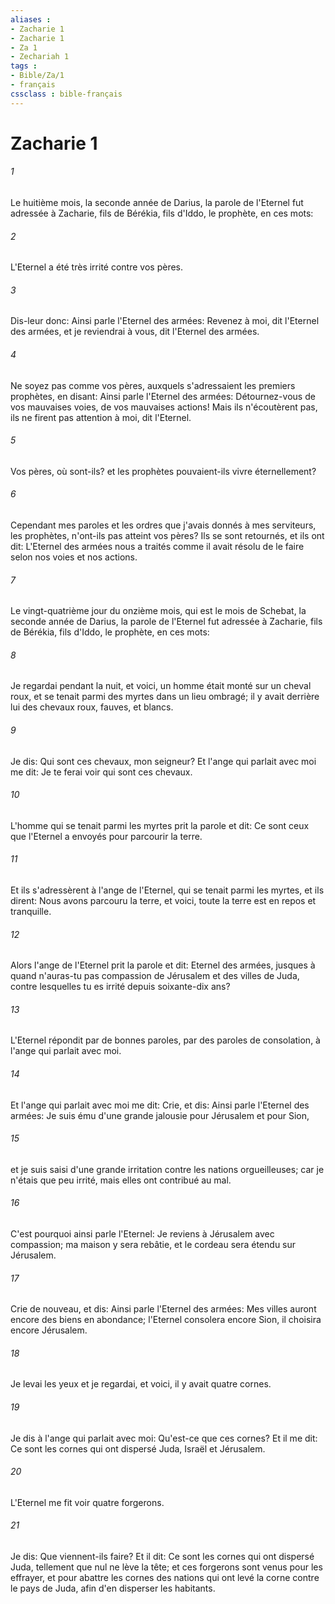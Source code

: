 ```yaml
---
aliases : 
- Zacharie 1
- Zacharie 1
- Za 1
- Zechariah 1
tags : 
- Bible/Za/1
- français
cssclass : bible-français
---
```


# Zacharie 1

###### 1
Le huitième mois, la seconde année de Darius, la parole de l'Eternel fut adressée à Zacharie, fils de Bérékia, fils d'Iddo, le prophète, en ces mots:
###### 2
L'Eternel a été très irrité contre vos pères.
###### 3
Dis-leur donc: Ainsi parle l'Eternel des armées: Revenez à moi, dit l'Eternel des armées, et je reviendrai à vous, dit l'Eternel des armées.
###### 4
Ne soyez pas comme vos pères, auxquels s'adressaient les premiers prophètes, en disant: Ainsi parle l'Eternel des armées: Détournez-vous de vos mauvaises voies, de vos mauvaises actions! Mais ils n'écoutèrent pas, ils ne firent pas attention à moi, dit l'Eternel.
###### 5
Vos pères, où sont-ils? et les prophètes pouvaient-ils vivre éternellement?
###### 6
Cependant mes paroles et les ordres que j'avais donnés à mes serviteurs, les prophètes, n'ont-ils pas atteint vos pères? Ils se sont retournés, et ils ont dit: L'Eternel des armées nous a traités comme il avait résolu de le faire selon nos voies et nos actions.
###### 7
Le vingt-quatrième jour du onzième mois, qui est le mois de Schebat, la seconde année de Darius, la parole de l'Eternel fut adressée à Zacharie, fils de Bérékia, fils d'Iddo, le prophète, en ces mots:
###### 8
Je regardai pendant la nuit, et voici, un homme était monté sur un cheval roux, et se tenait parmi des myrtes dans un lieu ombragé; il y avait derrière lui des chevaux roux, fauves, et blancs.
###### 9
Je dis: Qui sont ces chevaux, mon seigneur? Et l'ange qui parlait avec moi me dit: Je te ferai voir qui sont ces chevaux.
###### 10
L'homme qui se tenait parmi les myrtes prit la parole et dit: Ce sont ceux que l'Eternel a envoyés pour parcourir la terre.
###### 11
Et ils s'adressèrent à l'ange de l'Eternel, qui se tenait parmi les myrtes, et ils dirent: Nous avons parcouru la terre, et voici, toute la terre est en repos et tranquille.
###### 12
Alors l'ange de l'Eternel prit la parole et dit: Eternel des armées, jusques à quand n'auras-tu pas compassion de Jérusalem et des villes de Juda, contre lesquelles tu es irrité depuis soixante-dix ans?
###### 13
L'Eternel répondit par de bonnes paroles, par des paroles de consolation, à l'ange qui parlait avec moi.
###### 14
Et l'ange qui parlait avec moi me dit: Crie, et dis: Ainsi parle l'Eternel des armées: Je suis ému d'une grande jalousie pour Jérusalem et pour Sion,
###### 15
et je suis saisi d'une grande irritation contre les nations orgueilleuses; car je n'étais que peu irrité, mais elles ont contribué au mal.
###### 16
C'est pourquoi ainsi parle l'Eternel: Je reviens à Jérusalem avec compassion; ma maison y sera rebâtie, et le cordeau sera étendu sur Jérusalem.
###### 17
Crie de nouveau, et dis: Ainsi parle l'Eternel des armées: Mes villes auront encore des biens en abondance; l'Eternel consolera encore Sion, il choisira encore Jérusalem.
###### 18
Je levai les yeux et je regardai, et voici, il y avait quatre cornes.
###### 19
Je dis à l'ange qui parlait avec moi: Qu'est-ce que ces cornes? Et il me dit: Ce sont les cornes qui ont dispersé Juda, Israël et Jérusalem.
###### 20
L'Eternel me fit voir quatre forgerons.
###### 21
Je dis: Que viennent-ils faire? Et il dit: Ce sont les cornes qui ont dispersé Juda, tellement que nul ne lève la tête; et ces forgerons sont venus pour les effrayer, et pour abattre les cornes des nations qui ont levé la corne contre le pays de Juda, afin d'en disperser les habitants.
